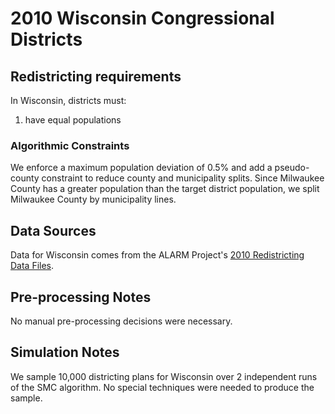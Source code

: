 # 2010 Wisconsin Congressional Districts

## Redistricting requirements
In Wisconsin, districts must:

1. have equal populations

### Algorithmic Constraints
We enforce a maximum population deviation of 0.5% and add a pseudo-county constraint to reduce county and municipality splits. Since Milwaukee County has a greater population than the target district population, we split Milwaukee County by municipality lines.

## Data Sources
Data for Wisconsin comes from the ALARM Project's [2010 Redistricting Data Files](https://alarm-redist.github.io/posts/2021-08-10-census-2020/).

## Pre-processing Notes
No manual pre-processing decisions were necessary.

## Simulation Notes
We sample 10,000 districting plans for Wisconsin over 2 independent runs of the SMC algorithm.
No special techniques were needed to produce the sample.
